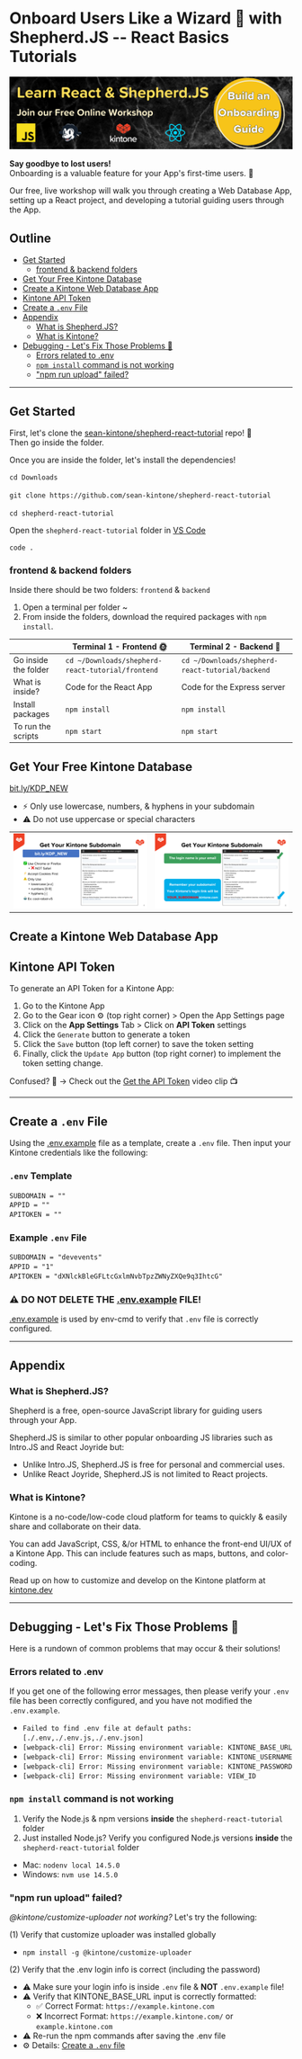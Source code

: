 # Onboard Users Like a Wizard 🧙 with Shepherd.JS -- React Basics Tutorials

![ShepherdJS Banner](./docs/img/ShepherdJS_Banner.png)

**Say goodbye to lost users!**  
Onboarding is a valuable feature for your App's first-time users. 💪

Our free, live workshop will walk you through creating a Web Database App, setting up a React project, and developing a tutorial guiding users through the App.

## Outline <!-- omit in toc -->
* [Get Started](#get-started)
  * [frontend & backend folders](#frontend--backend-folders)
* [Get Your Free Kintone Database](#get-your-free-kintone-database)
* [Create a Kintone Web Database App](#create-a-kintone-web-database-app)
* [Kintone API Token](#kintone-api-token)
* [Create a `.env` File](#create-a-env-file)
* [Appendix](#appendix)
  * [What is Shepherd.JS?](#what-is-shepherdjs)
  * [What is Kintone?](#what-is-kintone)
* [Debugging - Let's Fix Those Problems 💪](#debugging---lets-fix-those-problems-)
  * [Errors related to .env](#errors-related-to-env)
  * [`npm install` command is not working](#npm-install-command-is-not-working)
  * ["npm run upload" failed?](#npm-run-upload-failed)

---

## Get Started

First, let's clone the [sean-kintone/shepherd-react-tutorial](https://github.com/sean-kintone/shepherd-react-tutorial) repo!  🚀  
Then go inside the folder.

Once you are inside the folder, let's install the dependencies!

```shell
cd Downloads

git clone https://github.com/sean-kintone/shepherd-react-tutorial

cd shepherd-react-tutorial
```

Open the `shepherd-react-tutorial` folder in [VS Code](https://code.visualstudio.com/docs/getstarted/tips-and-tricks#_command-line)

```shell
code .
```

### frontend & backend folders
Inside there should be two folders: `frontend` & `backend`

1. Open a terminal per folder ~
1. From inside the folders, download the required packages with `npm install`.

|                      | Terminal 1 - Frontend  🌞                          | Terminal 2 - Backend  🌚                          |
| -------------------- | ------------------------------------------------- | ------------------------------------------------ |
| Go inside the folder | `cd ~/Downloads/shepherd-react-tutorial/frontend` | `cd ~/Downloads/shepherd-react-tutorial/backend` |
| What is inside?      | Code for the React App                            | Code for the Express server                      |
| Install packages     | `npm install`                                     | `npm install`                                    |
| To run the scripts   | `npm start`                                       | `npm start`                                      |

## Get Your Free Kintone Database

[bit.ly/KDP_NEW](http://bit.ly/KDP_NEW)
* ⚡ Only use lowercase, numbers, & hyphens in your subdomain
* ⚠ Do not use uppercase or special characters

|                                                                                         |                                                                                                                   |
| --------------------------------------------------------------------------------------- | ----------------------------------------------------------------------------------------------------------------- |
| ![Step 1: Fill out the Kintone Developer license sign up form](./docs/img/SignUp-1.png) | ![Step 2: Email address will be the login name & the subdomain will be your unique link](./docs/img/SignUp-2.png) |

## Create a Kintone Web Database App

## Kintone API Token

To generate an API Token for a Kintone App:

1. Go to the Kintone App
2. Go to the Gear icon ⚙️ (top right corner) > Open the App Settings page
3. Click on the **App Settings** Tab > Click on **API Token** settings
4. Click the `Generate` button to generate a token
5. Click the `Save` button (top left corner) to save the token setting
6. Finally, click the `Update App` button (top right corner) to implement the token setting change.

Confused? 🤔 → Check out the [Get the API Token](https://youtu.be/pRtfn-8cf_I?t=117) video clip 📺  

---

## Create a `.env` File

Using the [.env.example](.env.example) file as a template, create a `.env` file. Then input your Kintone credentials like the following:

### `.env` Template <!-- omit in toc -->

```txt
SUBDOMAIN = ""
APPID = ""
APITOKEN = ""
```

### Example `.env` File <!-- omit in toc -->

```txt
SUBDOMAIN = "devevents"
APPID = "1"
APITOKEN = "dXNlckBleGFLtcGxlmNvbTpzZWNyZXQe9q3IhtcG"
```

### ⚠️ DO NOT DELETE THE [.env.example](.env.example) FILE!  <!-- omit in toc -->
[.env.example](.env.example) is used by env-cmd to verify that `.env` file is correctly configured.

---

## Appendix

### What is Shepherd.JS?

Shepherd is a free, open-source JavaScript library for guiding users through your App.

Shepherd.JS is similar to other popular onboarding JS libraries such as Intro.JS and React Joyride but:
* Unlike Intro.JS, Shepherd.JS is free for personal and commercial uses.
* Unlike React Joyride, Shepherd.JS is not limited to React projects.

### What is Kintone?

Kintone is a no-code/low-code cloud platform for teams to quickly & easily share and collaborate on their data.

You can add JavaScript, CSS, &/or HTML to enhance the front-end UI/UX of a Kintone App. This can include features such as maps, buttons, and color-coding.

Read up on how to customize and develop on the Kintone platform at [kintone.dev](https://kintone.dev/)

---

## Debugging - Let's Fix Those Problems 💪

Here is a rundown of common problems that may occur & their solutions!

### Errors related to .env

If you get one of the following error messages, then please verify your `.env` file has been correctly configured, and you have not modified the `.env.example`.

* `Failed to find .env file at default paths: [./.env,./.env.js,./.env.json]`
* `[webpack-cli] Error: Missing environment variable: KINTONE_BASE_URL`
* `[webpack-cli] Error: Missing environment variable: KINTONE_USERNAME`
* `[webpack-cli] Error: Missing environment variable: KINTONE_PASSWORD`
* `[webpack-cli] Error: Missing environment variable: VIEW_ID`

### `npm install` command is not working

1. Verify the Node.js & npm versions **inside** the `shepherd-react-tutorial` folder
2. Just installed Node.js? Verify you configured Node.js versions **inside** the `shepherd-react-tutorial` folder

* Mac: `nodenv local 14.5.0`
* Windows: `nvm use 14.5.0`

### "npm run upload" failed?
_@kintone/customize-uploader not working?_ Let's try the following:

(1) Verify that customize uploader was installed globally
* `npm install -g @kintone/customize-uploader`

(2) Verify that the .env login info is correct (including the password)
* ⚠️ Make sure your login info is inside `.env` file & **NOT** `.env.example` file!
* ⚠️ Verify that KINTONE_BASE_URL input is correctly formatted:
  * ✅ Correct Format: `https://example.kintone.com`
  * ❌ Incorrect Format: `https://example.kintone.com/` or `example.kintone.com`
* ⚠️ Re-run the npm commands after saving the .env file
* ⚙️ Details: [Create a `.env` file](#create-a-env-file)

